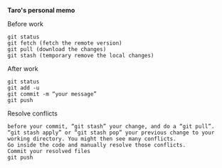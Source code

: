 
**Taro's personal memo**

Before work

```
git status
git fetch (fetch the remote version)
git pull (download the changes)
git stash (temporary remove the local changes)
```

After work
```
git status
git add -u
git commit -m “your message”
git push
```

Resolve conflicts
```
before your commit, “git stash” your change, and do a “git pull”.
“git stash apply” or “git stash pop” your previous change to your working directory. You might then see many conflicts.
Go inside the code and manually resolve those conflicts.
Commit your resolved files
git push
```
